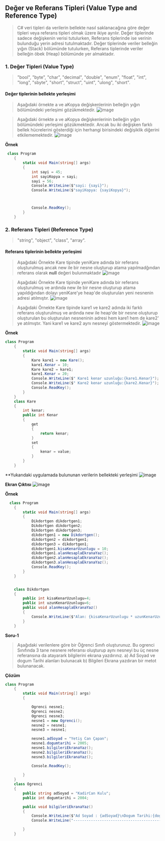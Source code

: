 ## Değer ve Referans Tipleri (Value Type and Reference Type) ##
>  C# veri tipleri da verilerin bellekte nasıl saklanacağına göre değer tipleri veya referans tipleri olmak üzere ikiye ayrılır.
>  Değer tiplerinde sadece  değişkenin verisi tutulurken, Referans tiplerinde ise  verinin  bulunduğu yerin adresi tutulmaktadır.
>  Değer tiplerinde veriler belleğin yığın (Stack) bölümünde tutulurken, Referans tiplerinde veriler belleğin öbek (Heap) bölümünde yer almaktadır.

### 1. Değer Tipleri (Value Type) ###

> "bool", "byte", "char", "decimal", "double", "enum", "float", "int", "long", "sbyte", "short", "struct", "uint", "ulong", "short".

#### Değer tiplerinin bellekte yerleşimi ####
> Aşağıdaki örnekte a ve aKopya değişkenlerinin belleğin yığın bölümündeki yerleşimi gözükmektedir.
![image](https://user-images.githubusercontent.com/28144917/142982944-01a5bcde-ca89-4b7f-b770-3a9509963d6f.png)

> Aşağıdaki örnekte a ve aKopya değişkenlerinin belleğin yığın bölümündeki yerleşimi gözükmektedir. Ancak bu iki değişken farklı bellek hücrelerini gösterdiği için herhangi birisindeki değişiklik diğerini etkilememektedir.
![image](https://user-images.githubusercontent.com/28144917/142983245-f1b2b212-c7d4-4e96-a7f5-765a906cea1b.png)

**Örnek**
```csharp
 class Program
    {
        static void Main(string[] args)
        {
            int sayi = 45;
            int sayiKopya = sayi;
            sayi = 56;
            Console.WriteLine($"sayi: {sayi}");
            Console.WriteLine($"sayiKopya: {sayiKopya}");



            Console.ReadKey();
        }
    }
```
### 2. Referans Tipleri (Reference Type) ###

>  "string", "object", "class",  "array".

#### Referans tiplerinin bellekte yerleşimi ####
>Aşağıdaki Örnekte Kare tipinde yeniKare adında bir referans oluşturulmuş ancak new ile bir nesne oluşturup atama yapılmadğından referans olarak **null** değeri bulunmaktadır
![image](https://user-images.githubusercontent.com/28144917/142981838-565fef99-894b-4b87-8ad5-4fee1ef22310.png)

>Aşağıdaki Örnekte Kare tipinde yeniKare adında bir referans oluşturulmuş ve ardında  new ile bir nesne oluşturup atama yapıldığından dolayı yeniKare'ye  heap'de oluşturulan yeni nesnenin adresi atılmıştır.
![image](https://user-images.githubusercontent.com/28144917/142982203-62079f19-7a0f-4b3e-b9f3-b546757244e1.png)

>Aşağıdaki Örnekte Kare tipinde kare1 ve kare2  adında iki farklı referans oluşturulmuş ve ardında  new ile heap'de bir nesne oluşturup oluşturulan bu oluşturulan nesneninin adresi hem kare1 hem de kare2' ye atılmıştır. Yani kare1 ve kare2 aynı nesneyi göstermektedir. 
![image](https://user-images.githubusercontent.com/28144917/142982345-33cae51a-ae10-419e-8f61-32f7a74e4e0c.png)

**Örnek**
```csharp
class Program
    {
        static void Main(string[] args)
        {
            Kare kare1 = new Kare();
            kare1.Kenar = 10;
            Kare kare2 = kare1;
            kare1.Kenar = 20;
            Console.WriteLine($" Kare1 kenar uzunluğu:{kare1.Kenar}");
            Console.WriteLine($" Kare2 kenar uzunluğu:{kare2.Kenar}");
            Console.ReadKey();
        }
    }
    class Kare
    {
        int kenar;
        public int Kenar
        {
            get
            {
                return kenar;
            }
            set
            {
                kenar = value;
            }
        }
    }
```
**Yukarıdaki uygulamada bulununan verilerin bellekteki yerleşimi
![image](https://user-images.githubusercontent.com/28144917/142995271-8c115a0e-f4be-437a-b644-c7d264a6d007.png)

**Ekran Çıktısı**
![image](https://user-images.githubusercontent.com/28144917/142995378-a21f7bda-d6d4-4b4b-a591-62821383864f.png)

**Örnek**
```csharp
  class Program
    {
        static void Main(string[] args)
        {
            Dikdortgen dikdortgen1;
            Dikdortgen dikdortgen2;
            Dikdortgen dikdortgen3;
            dikdortgen1 = new Dikdortgen();
            dikdortgen2 = dikdortgen1;
            dikdortgen3 = dikdortgen1;
            dikdortgen1.kisaKenarUzunlugu = 10;
            dikdortgen1.alanHesaplaEkranaYaz();
            dikdortgen2.alanHesaplaEkranaYaz();
            dikdortgen3.alanHesaplaEkranaYaz();
            Console.ReadKey();
        }
    }


    class Dikdortgen
    {
        public int kisaKenarUzunlugu=4;
        public int uzunKenarUzunlugu=6;
        public void alanHesaplaEkranaYaz()
        {
            Console.WriteLine($"Alan: {kisaKenarUzunlugu * uzunKenarUzunlugu}");
        }
    }
```
**Soru-1**

> Aşağıdaki verilenlere göre bir Öğrenci Sınıfı oluşturunuz. Bu ogrenci Sınıfında 3 tane nesnere referansı oluşturup aynı nesneyi bu üç nesne referansına da atayarark bilgilerini ekrana yazdırınız.
a) Ad Soyad ve dogum Tarihi alanları bulunacak
b) Bilgileri Ekrana yazdıran bir metot  bulunanacak.

**Çözüm**

```csharp
class Program
    {
        static void Main(string[] args)
        {

            Ogrenci nesne1;
            Ogrenci nesne2;
            Ogrenci nesne3;
            nesne1 = new Ogrenci();
            nesne2 = nesne1;
            nesne3 = nesne1;

            nesne1.adSoyad = "Yetiş Can Çapan";
            nesne1.dogumtarihi = 2005;
            nesne1.bilgileriEkranaYaz();
            nesne2.bilgileriEkranaYaz();
            nesne3.bilgileriEkranaYaz();

            Console.ReadKey();
            
        }
    }
    class Ogrenci
    {
        public string adSoyad = "KadirCan Kulu";
        public int dogumtarihi = 2004;

        public void bilgileriEkranaYaz()
        {
            Console.WriteLine($"Ad Soyad : {adSoyad}\nDogum Tarihi:{dogumtarihi}");
            Console.WriteLine("--------------------------------------------------");

        }
    }
   
```
